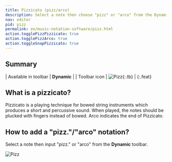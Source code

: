 ```yaml
---
title: Pizzicato (pizz/arco)
description: Select a note then choose "pizz" or "arco" from the Dynamic mode.
nav: editor
pid: pizz
permalink: en/music-notation-software/pizz.html
action.togglePizzPizzicato: true
action.togglePizzArco: true
action.toggleSnapPizzicato: true
---
```


## Summary

| Available in toolbar | **Dynamic** |
| Toolbar icon | ![Pizz](https://prod.flat-cdn.com/img/icons/editorActions/pizz.svg){:.tb} |
{:.feat}

## What is a pizzicato?

Pizzicato is a playing technique for bowed string instruments which produces a short and percussive sound. When played, the notes should be plucked with fingers instead of bowed. Arco indicates the end of Pizzicato. 

## How to add a "pizz."/"arco" notation?

Select a note then input "pizz." or "arco" from the **Dynamic** toolbar. 

![Pizz](/help/assets/img/editor/pizz.gif)